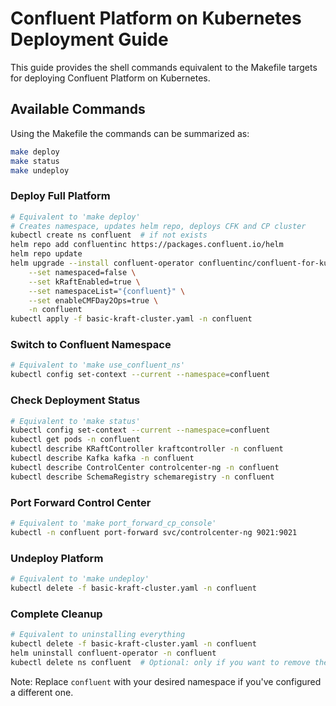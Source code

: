 # Confluent Platform on Kubernetes Deployment Guide

This guide provides the shell commands equivalent to the Makefile targets for deploying Confluent Platform on Kubernetes.

## Available Commands

Using the Makefile the commands can be summarized as:

```sh
make deploy
make status
make undeploy
```

### Deploy Full Platform
```bash
# Equivalent to 'make deploy'
# Creates namespace, updates helm repo, deploys CFK and CP cluster
kubectl create ns confluent  # if not exists
helm repo add confluentinc https://packages.confluent.io/helm
helm repo update
helm upgrade --install confluent-operator confluentinc/confluent-for-kubernetes \
    --set namespaced=false \
    --set kRaftEnabled=true \
    --set namespaceList="{confluent}" \
    --set enableCMFDay2Ops=true \
    -n confluent
kubectl apply -f basic-kraft-cluster.yaml -n confluent
```

### Switch to Confluent Namespace
```bash
# Equivalent to 'make use_confluent_ns'
kubectl config set-context --current --namespace=confluent
```

### Check Deployment Status
```bash
# Equivalent to 'make status'
kubectl config set-context --current --namespace=confluent
kubectl get pods -n confluent
kubectl describe KRaftController kraftcontroller -n confluent
kubectl describe Kafka kafka -n confluent
kubectl describe ControlCenter controlcenter-ng -n confluent
kubectl describe SchemaRegistry schemaregistry -n confluent
```

### Port Forward Control Center
```bash
# Equivalent to 'make port_forward_cp_console'
kubectl -n confluent port-forward svc/controlcenter-ng 9021:9021
```

### Undeploy Platform
```bash
# Equivalent to 'make undeploy'
kubectl delete -f basic-kraft-cluster.yaml -n confluent
```

### Complete Cleanup
```bash
# Equivalent to uninstalling everything
kubectl delete -f basic-kraft-cluster.yaml -n confluent
helm uninstall confluent-operator -n confluent
kubectl delete ns confluent  # Optional: only if you want to remove the namespace
```

Note: Replace `confluent` with your desired namespace if you've configured a different one.